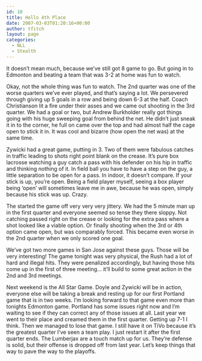 ```yaml
---
id: 10
title: Hello 4th Place
date: 2007-03-03T01:20:16+00:00
author: tfitch
layout: page
categories:
  - NLL
  - Stealth
---
```

It doesn&#8217;t mean much, because we&#8217;ve still got 8 game to go. But going in to Edmonton and beating a team that was 3-2 at home was fun to watch.

Okay, not the whole thing was fun to watch. The 2nd quarter was one of the worse quarters we&#8217;ve ever played, and that&#8217;s saying a lot. We persevered through giving up 5 goals in a row and being down 6-3 at the half. Coach Christianson lit a fire under their asses and we came out shooting in the 3rd quarter. We had a goal or two, but Andrew Burkholder really got things going with his huge sweeping goal from behind the net. He didn&#8217;t just sneak it in to the corner, he full on came over the top and had almost half the cage open to stick it in. It was cool and bizarre (how open the net was) at the same time.

Zywicki had a great game, putting in 3. Two of them were fabulous catches in traffic leading to shots right point blank on the crease. It&#8217;s pure box lacrosse watching a guy catch a pass with his defender on his hip in traffic and thinking nothing of it. In field ball you have to have a step on the guy, a little separation to be open for a pass. In indoor, it doesn&#8217;t compare. If your stick is up, you&#8217;re open. Being a field player myself, seeing a box player being &#8216;open&#8217; will sometimes leave me in awe, because he was open, simply because his stick was up. Crazy.

The started the game off very very very jittery. We had the 5 minute man up in the first quarter and everyone seemed so tense they there sloppy. Not catching passed right on the crease or looking for the extra pass where a shot looked like a viable option. Or finally shooting when the 3rd or 4th option came open, but was comparably forced. This became even worse in the 2nd quarter when we only scored one goal.

We&#8217;ve got two more games in San Jose against these guys. Those will be very interesting! The game tonight was very physical, the Rush had a lot of hard and illegal hits. They were penalized accordingly, but having those hits come up in the first of three meeting&#8230; it&#8217;ll build to some great action in the 2nd and 3rd meetings.

Next weekend is the All Star Game. Doyle and Zywicki will be in action, everyone else will be taking a break and resting up for our first Portland game that is in two weeks. I&#8217;m looking forward to that game even more than tonights Edmonton game. Portland has some issues right now and I&#8217;m waiting to see if they can correct any of those issues at all. Last year we went to their place and creamed them in the first quarter. Getting up 7-1 I think. Then we managed to lose that game. I still have it on TiVo because it&#8217;s the greatest quarter I&#8217;ve seen a team play. I just restart it after the first quarter ends. The Lumberjax are a touch match up for us. They&#8217;re defense is solid, but their offense is dropped off from last year. Let&#8217;s keep things that way to pave the way to the playoffs.
